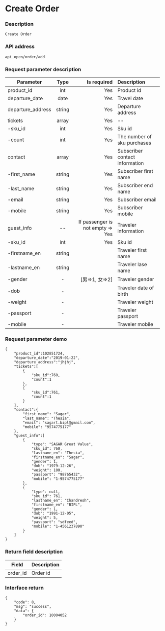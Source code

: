# Create Order

### Description

    Create Order

### API address

    api_open/order/add

### Request parameter description

| Parameter           | Type          | Is required  | Description             |
| ------------------- |:-------------:| ------------:| :-----------------------|
| product_id          | int           |     Yes      |   Product id         |
| departure_date      | date          |     Yes      |   Travel date          |
| departure_address   | string        |     Yes      |   Departure address|
| tickets             | array         |     Yes      |   --|
| -sku_id             | int           |     Yes      |   Sku id|
| -count              | int           |     Yes      |   The number of sku purchases|
| contact             | array         |     Yes      |   Subscriber contact information|
| -first_name         | string        |     Yes      |   Subscriber first name|
| -last_name          | string        |     Yes      |   Subscriber end name|
| -email              | string        |     Yes      |   Subscriber email|
| -mobile             | string        |     Yes      |   Subscriber mobile|
| guest_info          | --            |     If passenger is not empty => Yes      |   Traveler information|
| -sku_id             | int           |     Yes      |   Sku id|
| -firstname_en       | string        |              |   Traveler first name |
| -lastname_en        | string        |              |   Traveler lase name|
| -gender             | -             |    [男=>1, 女=>2]       |   Traveler gender|
| -dob                | -             |              |   Traveler date of birth|
| -weight             | -             |              |   Traveler weight|
| -passport           | -             |              |   Traveler passport|
| -mobile             | -             |              |   Traveler mobile|

### Request parameter demo

	{
        "product_id":102851724,          
        "departure_date":"2019-01-22",
        "departure_address":"jhjhj",
        "tickets":[
            {
                "sku_id":760,
                "count":1
            },
            {
                "sku_id":761,
                "count":1
            }
        ],
        "contact":{
            "first_name": "Sagar",
            "last_name": "Thesia",
            "email": "sagart.bipl@gmail.com",
            "mobile": "9574775177"
        },
        "guest_info":[
            {
                "type": "SAGAR Great Value",
                "sku_id": 760,
                "lastname_en": "Thesia",
                "firstname_en": "Sagar",
                "gender": 1,
                "dob": "1979-12-26",
                "weight": 100,
                "passport": "98765432",
                "mobile": "1-9574775177"
            },
            {
                "type": null,
                "sku_id": 761,
                "lastname_en": "Chandresh",
                "firstname_en": "BIPL",
                "gender": 1,
                "dob": "1991-12-05",
                "weight": 5,
                "passport": "sdfeed",
                "mobile": "1-4561237890"
            }
        ]
    }	

### Return field description

| Field                             |     Description                                   |
| -------------------               |  :-----------------------                         |
| order_id                          |     Order id                            |


### Interface return

	{
        "code": 0,
        "msg": "success",
        "data": {
            "order_id": 10004052
        }
    }


